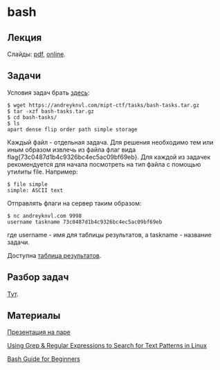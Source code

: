 bash
====

## Лекция

Слайды: [pdf](https://github.com/vpavlenko/mipt-ctf/raw/master/01-bash/slides.pdf), [online](https://docs.google.com/presentation/d/1mseJ-39QVw1NclNv9VUq20ZUW3XwGgNM9U2UEW8T-Js/edit#slide=id.p).

## Задачи

Условия задач брать [здесь](https://andreyknvl.com/mipt-ctf/tasks/bash-tasks.tar.gz):
```
$ wget https://andreyknvl.com/mipt-ctf/tasks/bash-tasks.tar.gz
$ tar -xzf bash-tasks.tar.gz
$ cd bash-tasks/
$ ls
apart dense flip order path simple storage
```

Каждый файл - отдельная задача.
Для решения необходимо тем или иным образом извлечь из файла флаг вида flag{73c0487d1b4c9326bc4ec5ac09bf69eb}.
Для каждой из задачек рекомендуется для начала посмотреть на тип файла с помощью утилиты file.
Например:
```
$ file simple
simple: ASCII text
```

Отправлять флаги на сервер таким образом:
```
$ nc andreyknvl.com 9998
username taskname 73c0487d1b4c9326bc4ec5ac09bf69eb
```
где username - имя для таблицы результатов, а taskname - название задачи.

Доступна [таблица результатов](https://andreyknvl.com/mipt-ctf).

## Разбор задач

[Тут](https://github.com/vpavlenko/mipt-ctf/wiki/Writeup:-bash).

## Материалы

[Презентация на паре](https://github.com/vpavlenko/mipt-ctf/raw/master/01-bash/01-bash-presentation.pdf)

[Using Grep & Regular Expressions to Search for Text Patterns in Linux](https://www.digitalocean.com/community/tutorials/using-grep-regular-expressions-to-search-for-text-patterns-in-linux)

[Bash Guide for Beginners](http://www.tldp.org/LDP/Bash-Beginners-Guide/html/)
